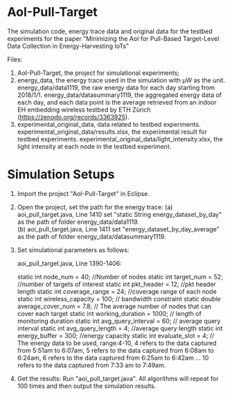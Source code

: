 # AoI-Pull-Target
The simulation code, energy trace data and original data for the testbed experiments for the paper "Minimizing the AoI for Pull-Based Target-Level Data Collection in Energy-Harvesting IoTs" 

Files:
1. AoI-Pull-Target, the project for simulational experiments;
2. energy_data, the energy trace used in the simulation with μW as the unit.
   energy_data/data1119, the raw energy data for each day starting from 2018/1/1.
   energy_data/datasummary1119, the aggregated energy data of each day, and each data point is the average retrieved from an indoor EH embedding wireless testbed by ETH Zürich (https://zenodo.org/records/3363925).
3. experimental_original_data, data related to testbed experiments.
   experimental_original_data/results.xlsx, the experimental result for testbed experiments.
   experimental_original_data/light_intensity.xlsx, the light intensity at each node in the testbed experiment.

# Simulation Setups

1. Import the project "AoI-Pull-Target" in Eclipse.

2. Open the project, set the path for the energy trace:
   (a) aoi_pull_target.java, Line 1410 set "static String energy_dataset_by_day" as the path of folder energy_data/data1119.  
   (b) aoi_pull_target.java, Line 1411 set "energy_dataset_by_day_average" as the path of folder energy_data/datasummary1119.

3. Set simulational parameters as follows:
   
   aoi_pull_target.java, Line 1390-1406:

   static int node_num = 40; //Number of nodes
   static int target_num = 52; //number of targets of interest
   static int pkt_header = 12; //pkt header length
   static int coverage_range = 24; //coverage range of each node
   static int wireless_capacity = 100; // bandwidth constraint
   static double average_cover_num = 7.8; // The average number of nodes that can cover each target
   static int working_duration = 1000; // length of monitoring duration
   static int avg_query_interval = 60; // average query interval
   static int avg_query_length = 4; //average query length
   static int energy_buffer = 300; //energy capacity
   static int evaluate_slot = 4; // The energy data to be used, range:4-10, 4 refers to the data captured from 5:51am to 6:07am, 5 refers to the data captured from 6:08am to 6:24am, 6 refers to the data captured from 6:25am to 6:42am ... 10 refers to the data captured from 7:33 am to 7:49am.  


4. Get the results: Run "aoi_pull_target.java". All algorithms will repeat for 100 times and then output the simulation results.
   
   
